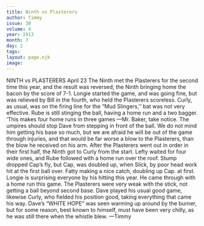 ```yaml
---
title: Ninth vs Plasterers
author: Timmy
issue: 30
volume: 4
year: 1913
month: 7
day: 2
tags:
layout: page.njk
image:
---
```

NINTH vs PLASTERERS    April 23    The Ninth met the Plasterers for the second time this year, and the result was reversed; the Ninth bringing home the bacon by the score of 7-1. Longie started the game, and was going fine, but was relieved by Bill in the fourth, who held the Plasterers scoreless. Curly, as usual, was on the firing line for the “Mud Slingers,’’ bat was not very effective. Rube is still stinging the ball, having a home run and a two bagger. ‘This makes four home runs in three games —Mr. Baker, take notice. The umpires should stop Dave from stepping in front of the ball. We do not mind him getting his base so much, but we are afraid he will be out of the game through injuries, and that would be far worse a blow to the Plasterers, than the blow he received on his arm. After the Plasterers went out in order in their first half, the Ninth got to Curly from the start. Lefty waited for four wide ones, and Rube followed with a home run over the roof. Stump dropped Cap’s fly, but Cap, was doubled up, when Slick, by poor head work hit at the first ball over. Fatty making a nice catch, doubling up Cap. at first. Longie is surprising everyone by his hitting this year. He came through with a home run this game. The Plasterers were very weak with the stick, not getting a ball beyond second base. Dave played his usual good game, likewise Curly, who fielded his position good, taking everything that came his way. Dave’s “WHITE HOPE” was seen warming up around by the burner, but for some reason, best known to himself, must have been very chilly, as he was still there when the whistle blew. —Timmy 




